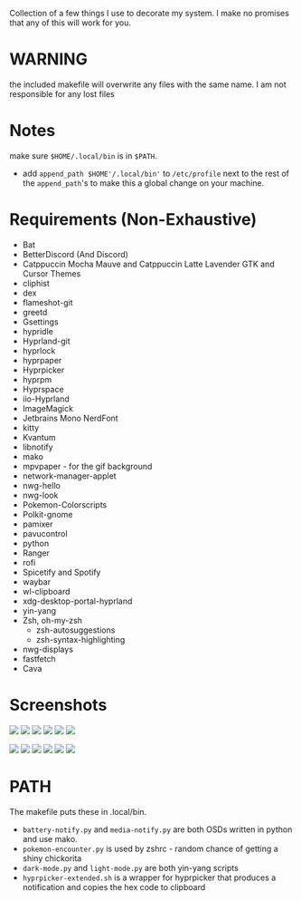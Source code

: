 Collection of a few things I use to decorate my system. I make no promises that any of this will work for you.

# WARNING
the included makefile will overwrite any files with the same name. I am not responsible for any lost files

# Notes
make sure `$HOME/.local/bin` is in `$PATH`.
- add `append_path $HOME'/.local/bin'` to `/etc/profile` next to the rest of the `append_path`'s to make this a global change on your machine.

# Requirements (Non-Exhaustive)
- Bat
- BetterDiscord (And Discord)
- Catppuccin Mocha Mauve and Catppuccin Latte Lavender GTK and Cursor Themes
- cliphist
- dex
- flameshot-git
- greetd
- Gsettings
- hypridle
- Hyprland-git
- hyprlock
- hyprpaper
- Hyprpicker
- hyprpm
- Hyprspace
- iio-Hyprland
- ImageMagick
- Jetbrains Mono NerdFont
- kitty
- Kvantum
- libnotify
- mako
- mpvpaper - for the gif background
- network-manager-applet
- nwg-hello
- nwg-look
- Pokemon-Colorscripts
- Polkit-gnome
- pamixer
- pavucontrol
- python
- Ranger
- rofi
- Spicetify and Spotify
- waybar
- wl-clipboard
- xdg-desktop-portal-hyprland
- yin-yang
- Zsh, oh-my-zsh 
    - zsh-autosuggestions
    - zsh-syntax-highlighting
- nwg-displays
- fastfetch
- Cava

# Screenshots

![](/Screenshots/screenshot1.png)
![](/Screenshots/screenshot2.png)
![](/Screenshots/screenshot3.png)
![](/Screenshots/screenshot4.png)
![](/Screenshots/screenshot5.png)
![](/Screenshots/screenshot6.png)

![](/Screenshots/screenshot1-light.png)
![](/Screenshots/screenshot2-light.png)
![](/Screenshots/screenshot3-light.png)
![](/Screenshots/screenshot4-light.png)
![](/Screenshots/screenshot5-light.png)
![](/Screenshots/screenshot6-light.png)

# PATH
The makefile puts these in .local/bin.

- `battery-notify.py` and `media-notify.py` are both OSDs written in python and use mako.
- `pokemon-encounter.py` is used by zshrc - random chance of getting a shiny chickorita
- `dark-mode.py` and `light-mode.py` are both yin-yang scripts
- `hyprpicker-extended.sh` is a wrapper for hyprpicker that produces a notification and copies the hex code to clipboard

